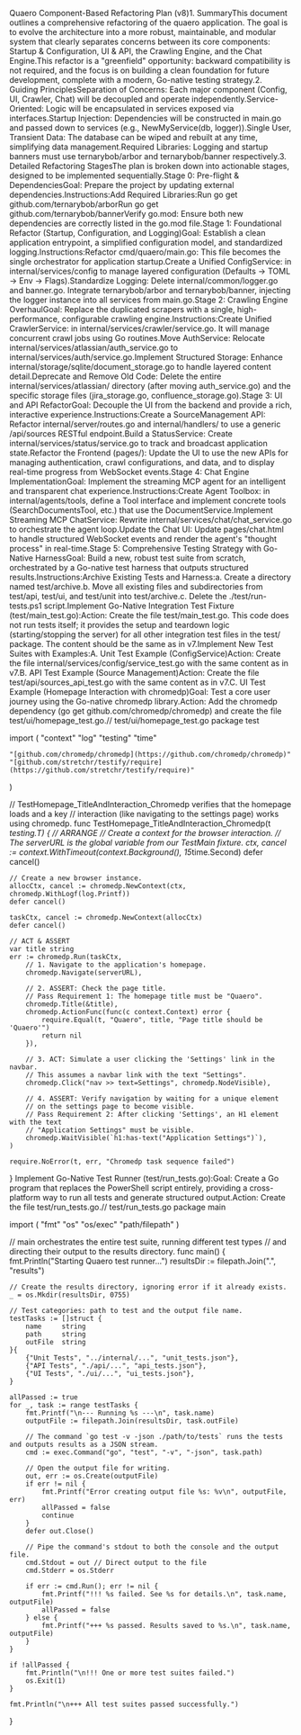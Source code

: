Quaero Component-Based Refactoring Plan (v8)1. SummaryThis document outlines a comprehensive refactoring of the quaero application. The goal is to evolve the architecture into a more robust, maintainable, and modular system that clearly separates concerns between its core components: Startup & Configuration, UI & API, the Crawling Engine, and the Chat Engine.This refactor is a "greenfield" opportunity: backward compatibility is not required, and the focus is on building a clean foundation for future development, complete with a modern, Go-native testing strategy.2. Guiding PrinciplesSeparation of Concerns: Each major component (Config, UI, Crawler, Chat) will be decoupled and operate independently.Service-Oriented: Logic will be encapsulated in services exposed via interfaces.Startup Injection: Dependencies will be constructed in main.go and passed down to services (e.g., NewMyService(db, logger)).Single User, Transient Data: The database can be wiped and rebuilt at any time, simplifying data management.Required Libraries: Logging and startup banners must use ternarybob/arbor and ternarybob/banner respectively.3. Detailed Refactoring StagesThe plan is broken down into actionable stages, designed to be implemented sequentially.Stage 0: Pre-flight & DependenciesGoal: Prepare the project by updating external dependencies.Instructions:Add Required Libraries:Run go get github.com/ternarybob/arborRun go get github.com/ternarybob/bannerVerify go.mod: Ensure both new dependencies are correctly listed in the go.mod file.Stage 1: Foundational Refactor (Startup, Configuration, and Logging)Goal: Establish a clean application entrypoint, a simplified configuration model, and standardized logging.Instructions:Refactor cmd/quaero/main.go: This file becomes the single orchestrator for application startup.Create a Unified ConfigService: in internal/services/config to manage layered configuration (Defaults -> TOML -> Env -> Flags).Standardize Logging: Delete internal/common/logger.go and banner.go. Integrate ternarybob/arbor and ternarybob/banner, injecting the logger instance into all services from main.go.Stage 2: Crawling Engine OverhaulGoal: Replace the duplicated scrapers with a single, high-performance, configurable crawling engine.Instructions:Create Unified CrawlerService: in internal/services/crawler/service.go. It will manage concurrent crawl jobs using Go routines.Move AuthService: Relocate internal/services/atlassian/auth_service.go to internal/services/auth/service.go.Implement Structured Storage: Enhance internal/storage/sqlite/document_storage.go to handle layered content detail.Deprecate and Remove Old Code: Delete the entire internal/services/atlassian/ directory (after moving auth_service.go) and the specific storage files (jira_storage.go, confluence_storage.go).Stage 3: UI and API RefactorGoal: Decouple the UI from the backend and provide a rich, interactive experience.Instructions:Create a SourceManagement API: Refactor internal/server/routes.go and internal/handlers/ to use a generic /api/sources RESTful endpoint.Build a StatusService: Create internal/services/status/service.go to track and broadcast application state.Refactor the Frontend (pages/): Update the UI to use the new APIs for managing authentication, crawl configurations, and data, and to display real-time progress from WebSocket events.Stage 4: Chat Engine ImplementationGoal: Implement the streaming MCP agent for an intelligent and transparent chat experience.Instructions:Create Agent Toolbox: in internal/agents/tools, define a Tool interface and implement concrete tools (SearchDocumentsTool, etc.) that use the DocumentService.Implement Streaming MCP ChatService: Rewrite internal/services/chat/chat_service.go to orchestrate the agent loop.Update the Chat UI: Update pages/chat.html to handle structured WebSocket events and render the agent's "thought process" in real-time.Stage 5: Comprehensive Testing Strategy with Go-Native HarnessGoal: Build a new, robust test suite from scratch, orchestrated by a Go-native test harness that outputs structured results.Instructions:Archive Existing Tests and Harness:a.  Create a directory named test/archive.b.  Move all existing files and subdirectories from test/api, test/ui, and test/unit into test/archive.c.  Delete the ./test/run-tests.ps1 script.Implement Go-Native Integration Test Fixture (test/main_test.go):Action: Create the file test/main_test.go. This code does not run tests itself; it provides the setup and teardown logic (starting/stopping the server) for all other integration test files in the test/ package. The content should be the same as in v7.Implement New Test Suites with Examples:A. Unit Test Example (ConfigService)Action: Create the file internal/services/config/service_test.go with the same content as in v7.B. API Test Example (Source Management)Action: Create the file test/api/sources_api_test.go with the same content as in v7.C. UI Test Example (Homepage Interaction with chromedp)Goal: Test a core user journey using the Go-native chromedp library.Action: Add the chromedp dependency (go get github.com/chromedp/chromedp) and create the file test/ui/homepage_test.go.// test/ui/homepage_test.go
package test

import (
	"context"
	"log"
	"testing"
	"time"

	"[github.com/chromedp/chromedp](https://github.com/chromedp/chromedp)"
	"[github.com/stretchr/testify/require](https://github.com/stretchr/testify/require)"
)

// TestHomepage_TitleAndInteraction_Chromedp verifies that the homepage loads and a key
// interaction (like navigating to the settings page) works using chromedp.
func TestHomepage_TitleAndInteraction_Chromedp(t *testing.T) {
	// ARRANGE
	// Create a context for the browser interaction.
	// The serverURL is the global variable from our TestMain fixture.
	ctx, cancel := context.WithTimeout(context.Background(), 15*time.Second)
	defer cancel()

	// Create a new browser instance.
	allocCtx, cancel := chromedp.NewContext(ctx, chromedp.WithLogf(log.Printf))
	defer cancel()

	taskCtx, cancel := chromedp.NewContext(allocCtx)
	defer cancel()

	// ACT & ASSERT
	var title string
	err := chromedp.Run(taskCtx,
		// 1. Navigate to the application's homepage.
		chromedp.Navigate(serverURL),

		// 2. ASSERT: Check the page title.
		// Pass Requirement 1: The homepage title must be "Quaero".
		chromedp.Title(&title),
		chromedp.ActionFunc(func(c context.Context) error {
			require.Equal(t, "Quaero", title, "Page title should be 'Quaero'")
			return nil
		}),

		// 3. ACT: Simulate a user clicking the 'Settings' link in the navbar.
		// This assumes a navbar link with the text "Settings".
		chromedp.Click("nav >> text=Settings", chromedp.NodeVisible),

		// 4. ASSERT: Verify navigation by waiting for a unique element
		// on the settings page to become visible.
		// Pass Requirement 2: After clicking 'Settings', an H1 element with the text
		// "Application Settings" must be visible.
		chromedp.WaitVisible(`h1:has-text("Application Settings")`),
	)

	require.NoError(t, err, "Chromedp task sequence failed")
}
Implement Go-Native Test Runner (test/run_tests.go):Goal: Create a Go program that replaces the PowerShell script entirely, providing a cross-platform way to run all tests and generate structured output.Action: Create the file test/run_tests.go.// test/run_tests.go
package main

import (
	"fmt"
	"os"
	"os/exec"
	"path/filepath"
)

// main orchestrates the entire test suite, running different test types
// and directing their output to the results directory.
func main() {
	fmt.Println("Starting Quaero test runner...")
	resultsDir := filepath.Join(".", "results")

	// Create the results directory, ignoring error if it already exists.
	_ = os.Mkdir(resultsDir, 0755)

	// Test categories: path to test and the output file name.
	testTasks := []struct {
		name     string
		path     string
		outFile  string
	}{
		{"Unit Tests", "../internal/...", "unit_tests.json"},
		{"API Tests", "./api/...", "api_tests.json"},
		{"UI Tests", "./ui/...", "ui_tests.json"},
	}

	allPassed := true
	for _, task := range testTasks {
		fmt.Printf("\n--- Running %s ---\n", task.name)
		outputFile := filepath.Join(resultsDir, task.outFile)

		// The command `go test -v -json ./path/to/tests` runs the tests and outputs results as a JSON stream.
		cmd := exec.Command("go", "test", "-v", "-json", task.path)

		// Open the output file for writing.
		out, err := os.Create(outputFile)
		if err != nil {
			fmt.Printf("Error creating output file %s: %v\n", outputFile, err)
			allPassed = false
			continue
		}
		defer out.Close()

		// Pipe the command's stdout to both the console and the output file.
		cmd.Stdout = out // Direct output to the file
		cmd.Stderr = os.Stderr

		if err := cmd.Run(); err != nil {
			fmt.Printf("!!! %s failed. See %s for details.\n", task.name, outputFile)
			allPassed = false
		} else {
			fmt.Printf("+++ %s passed. Results saved to %s.\n", task.name, outputFile)
		}
	}

	if !allPassed {
		fmt.Println("\n!!! One or more test suites failed.")
		os.Exit(1)
	}

	fmt.Println("\n+++ All test suites passed successfully.")
}
